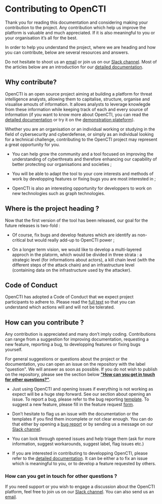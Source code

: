 # Contributing to OpenCTI

Thank you for reading this documentation and considering making your contribution to the project. Any contribution which help us improve the platform is valuable and much appreciated. If it is also meaningful to you or your organisation it’s all for the best.

In order to help you understand the project, where we are heading and how you can contribute, below are several resources and answers.

Do not hesitate to shoot us an [email](mailto:contact@opencti.io) or join us on our [Slack channel](https://luatix.slack.com/). Most of the articles below are an introduction for our [detailed documentation](https://opencti-platform.github.io/docs/introduction).


## Why contribute?

OpenCTI is an open source project aiming at building a platform for threat intelligence analysts, allowing them to capitalise, structure, organise and visualise amouts of information. It allows analysts to leverage knowlegde from these information while keeping track of each and every source of information (if you want to know more about OpenCTI, you can read the [detailed documentation](https://opencti-platform.github.io/docs/introduction) or try it on the [demonstration plateform](https://demo.opencti.io/)). 

Whether you are an organisation or an individual working or studying in the field of cybersecurity and cyberdefense, or simply as an individual looking for a technical challenge, contributing to the OpenCTI project may represent a great opportunity for you.

* You can help grow the community and a tool focused on improving the understanding of cyberthreats and therefore enhancing our capability of better protecting our organisations and societies ;

* You will be able to adapt the tool to your core interests and methods of work by developping features or fixing bugs you are most interested in ;

* OpenCTI is also an interesting opportunity for developpers to work on new technologies such as graph technologies.


## Where is the project heading ?

Now that the first version of the tool has been released, our goal for the future releases is two-fold :

* Of course, fix bugs and develop features which are identify as non-critical but would really add-up to OpenCTI power ;

* On a longer term vision, we would like to develop a multi-layered approch in the platorm, which would be divided in three strata : a strategic level (for informations about actors), a kill chain level (with the different steps of the attack chain) and an infrastructure level (containing data on the infrastructure used by the attacker).


## Code of Conduct 

OpenCTI has adopted a Code of Conduct that we expect project participants to adhere to. Please read the [full text](https://github.com/LuatixHQ/opencti/blob/master/CODE_OF_CONDUCT.md) so that you can understand which actions will and will not be tolerated.


## How can you contribute ?

Any contribution is appreciated and many don’t imply coding. Contributions can range from a suggestion for improving documentation, requesting a new feature, reporting a bug, to developping features or fixing bugs yourself. 

For general suggestions or questions about the project or the documentation, you can open an issue on the repository with the label "question". We will answer as soon as possible. If you do not wish to publish on the repository, please see the section below [**"How can you get in touch for other questions?"**](#howcanyougetintouchforotherquestions).

* Just using OpenCTI and opening issues if everything is not working as expect will be a huge step forward. See our section about opening an issue. To report a bug, please refer to the bug reporting [template](https://github.com/LuatixHQ/opencti/blob/master/.github/ISSUE_TEMPLATE/bug_report.md). To suggest a new feature, please fill in the feature request [form](https://github.com/LuatixHQ/opencti/blob/master/.github/ISSUE_TEMPLATE/feature_request.md).

* Don’t hesitate to flag us an issue with the documentation or the templates if you find them incomplete or not clear enough. You can do that either by opening a [bug report](https://github.com/LuatixHQ/opencti/blob/master/.github/ISSUE_TEMPLATE/bug_report.md) or by sending us a message on our [Slack channel](https://slack.luatix.org/).

* You can look through opened issues and help triage them (ask for more information, suggest workarounds, suggest label, flag issues etc.)

* If you are interested in contributing to developping OpenCTI, please refer to the [detailed documentation](https://opencti-platform.github.io/docs/introduction). It can be either a to fix an issue which is meaningful to you, or to develop a feature requested by others.


### How can you get in touch for other questions ?


If you need support or you wish to engage a discussion about the OpenCTI platform, feel free to join us on our [Slack channel](https://luatix.slack.com/). You can also send us an [email](mailto:contact@opencti.io).